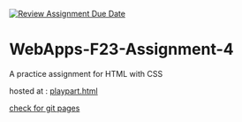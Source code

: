 [![Review Assignment Due Date](https://classroom.github.com/assets/deadline-readme-button-24ddc0f5d75046c5622901739e7c5dd533143b0c8e959d652212380cedb1ea36.svg)](https://classroom.github.com/a/4tKarLeg)
# WebApps-F23-Assignment-4
A practice assignment for HTML with CSS

hosted at : <a href="C:\Users\S566656\Documents\web apps\my2-Baddam\44563-webapps-f23-assignment4-VennelaReddyBaddam\playpart.html">playpart.html</a>

<a href="https://github.com/44-563-WebApps-F23/44563-webapps-f23-assignment4-VennelaReddyBaddam/settings/pages">check for git pages</a>
